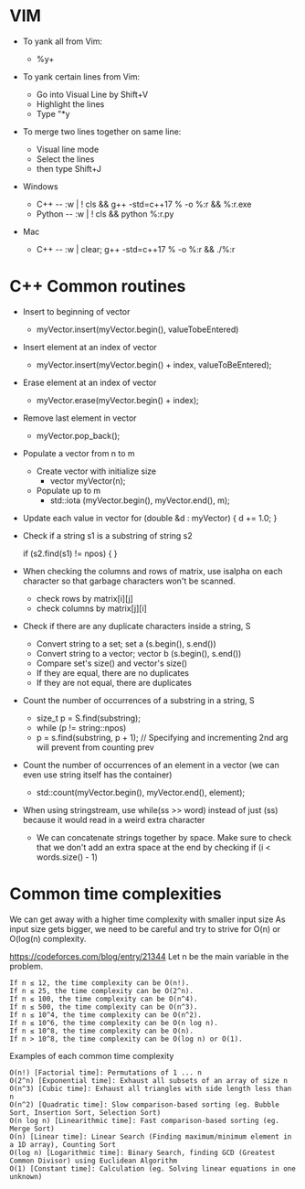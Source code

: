 # VIM
* To yank all from Vim: 
	* %y+

* To yank certain lines from Vim:
	* Go into Visual Line by Shift+V
	* Highlight the lines
	* Type "*y

* To merge two lines together on same line:
	* Visual line mode
	* Select the lines
	* then type Shift+J
* Windows
	* C++ -- :w | ! cls && g++ -std=c++17 % -o %:r && %:r.exe
	* Python -- :w | ! cls && python %:r.py 
* Mac
	* C++ -- :w | clear; g++ -std=c++17 % -o %:r && ./%:r




# C++ Common routines

* Insert to beginning of vector
	* myVector.insert(myVector.begin(), valueTobeEntered)

* Insert element at an index of vector
	* myVector.insert(myVector.begin() + index, valueToBeEntered);

* Erase element at an index of vector
	* myVector.erase(myVector.begin() + index);

* Remove last element in vector
	* myVector.pop_back();

* Populate a vector from n to m
	* Create vector with initialize size
		* vector<type> myVector(n);
	* Populate up to m
		* std::iota (myVector.begin(), myVector.end(), m);

* Update each value in vector
	for (double &d : myVector) {
		d += 1.0;
	}

* Check if a string s1 is a substring of string s2

	if (s2.find(s1) != npos) {
	}

* When checking the columns and rows of matrix, use isalpha on each character so that garbage characters won't be scanned.
	* check rows by matrix[i][j]
 	* check columns by matrix[j][i]
* Check if there are any duplicate characters inside a string, S
	* Convert string to a set; set<char> a (s.begin(), s.end())
	* Convert string to a vector; vector<char> b (s.begin(), s.end())
	* Compare set's size() and vector's size()
	* If they are equal, there are no duplicates
	* If they are not equal, there are duplicates

* Count the number of occurrences of a substring in a string, S
	* size_t p = S.find(substring);
	* while (p != string::npos)
	* p = s.find(substring, p + 1); // Specifying and incrementing 2nd arg will prevent from counting prev
* Count the number of occurrences of an element in a vector (we can even use string itself has the container)
	* std::count(myVector.begin(), myVector.end(), element);
* When using stringstream, use while(ss >> word) instead of just (ss) because it would read in a weird extra character
	* We can concatenate strings together by space. Make sure to check that we don't add an extra space at the end by checking if (i < words.size() - 1)

# Common time complexities
We can get away with a higher time complexity with smaller input size
As input size gets bigger, we need to be careful and try to strive for O(n) or O(log(n) complexity.

https://codeforces.com/blog/entry/21344
Let n be the main variable in the problem.

    If n ≤ 12, the time complexity can be O(n!).
    If n ≤ 25, the time complexity can be O(2^n).
    If n ≤ 100, the time complexity can be O(n^4).
    If n ≤ 500, the time complexity can be O(n^3).
    If n ≤ 10^4, the time complexity can be O(n^2).
    If n ≤ 10^6, the time complexity can be O(n log n).
    If n ≤ 10^8, the time complexity can be O(n).
    If n > 10^8, the time complexity can be O(log n) or O(1).

Examples of each common time complexity

    O(n!) [Factorial time]: Permutations of 1 ... n
    O(2^n) [Exponential time]: Exhaust all subsets of an array of size n
    O(n^3) [Cubic time]: Exhaust all triangles with side length less than n
    O(n^2) [Quadratic time]: Slow comparison-based sorting (eg. Bubble Sort, Insertion Sort, Selection Sort)
    O(n log n) [Linearithmic time]: Fast comparison-based sorting (eg. Merge Sort)
    O(n) [Linear time]: Linear Search (Finding maximum/minimum element in a 1D array), Counting Sort
    O(log n) [Logarithmic time]: Binary Search, finding GCD (Greatest Common Divisor) using Euclidean Algorithm
    O(1) [Constant time]: Calculation (eg. Solving linear equations in one unknown)

